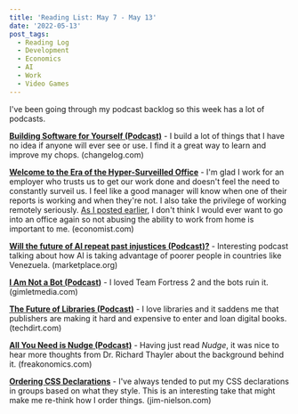 ```yaml
---
title: 'Reading List: May 7 - May 13'
date: '2022-05-13'
post_tags:
  - Reading Log
  - Development
  - Economics
  - AI
  - Work
  - Video Games
---
```


I've been going through my podcast backlog so this week has a lot of podcasts.
<!-- excerpt -->

[**Building Software for Yourself (Podcast)**](https://changelog.com/podcast/455) - I build a lot of things that I have no idea if anyone will ever see or use. I find it a great way to learn and improve my chops. <span className="domain-name">(changelog.com)</span>

[**Welcome to the Era of the Hyper-Surveilled Office**](https://www.economist.com/business/2022/05/09/welcome-to-the-era-of-the-hyper-surveilled-office) - I'm glad I work for an employer who trusts us to get our work done and doesn't feel the need to constantly surveil us. I feel like a good manager will know when one of their reports is working and when they're not. I also take the privilege of working remotely seriously. [As I posted earlier](https://kpwags.com/posts/2022/04/28/two-years-of-remote-work), I don't think I would ever want to go into an office again so not abusing the ability to work from home is important to me. <span className="domain-name">(economist.com)</span>

[**Will the future of AI repeat past injustices (Podcast)?**](https://www.marketplace.org/shows/marketplace-tech/will-the-future-of-ai-repeat-past-injustices/) - Interesting podcast talking about how AI is taking advantage of poorer people in countries like Venezuela. <span className="domain-name">(marketplace.org)</span>

[**I Am Not a Bot (Podcast)**](https://gimletmedia.com/shows/reply-all/emh36dn/178-i-am-not-a-bot) - I loved Team Fortress 2 and the bots ruin it. <span className="domain-name">(gimletmedia.com)</span>

[**The Future of Libraries (Podcast)**](https://www.techdirt.com/2021/09/07/techdirt-podcast-episode-297-future-libraries/) - I love libraries and it saddens me that publishers are making it hard and expensive to enter and loan digital books. <span className="domain-name">(techdirt.com)</span>

[**All You Need is Nudge (Podcast)**](https://freakonomics.com/podcast/all-you-need-is-nudge/) - Having just read *Nudge*, it was nice to hear more thoughts from Dr. Richard Thayler about the background behind it. <span className="domain-name">(freakonomics.com)</span>

[**Ordering CSS Declarations**](https://blog.jim-nielsen.com/2022/ordering-css-delcarations/) - I've always tended to put my CSS declarations in groups based on what they style. This is an interesting take that might make me re-think how I order things. <span className="domain-name">(jim-nielson.com)</span>